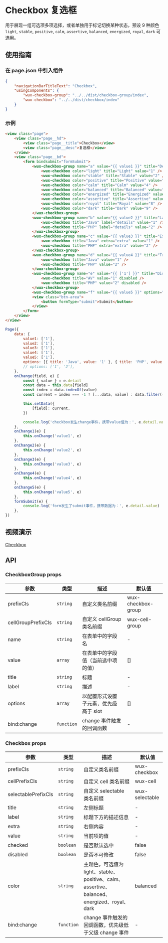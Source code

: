 # Checkbox 复选框

用于展现一组可选项多项选择，或者单独用于标记切换某种状态，预设 9 种颜色 `light`, `stable`, `positive`, `calm`, `assertive`, `balanced`, `energized`, `royal`, `dark` 可选用。

## 使用指南

### 在 page.json 中引入组件

```json
{
    "navigationBarTitleText": "Checkbox",
    "usingComponents": {
        "wux-checkbox-group": "../../dist/checkbox-group/index",
        "wux-checkbox": "../../dist/checkbox/index"
    }
}
```

### 示例

```html
<view class="page">
    <view class="page__hd">
        <view class="page__title">Checkbox</view>
        <view class="page__desc">复选框</view>
    </view>
    <view class="page__bd">
        <form bindsubmit="formSubmit">
            <wux-checkbox-group name="a" value="{{ value1 }}" title="Default" bind:change="onChange1">
                <wux-checkbox color="light" title="Light" value="1" />
                <wux-checkbox color="stable" title="Stable" value="2" />
                <wux-checkbox color="positive" title="Positive" value="3" />
                <wux-checkbox color="calm" title="Calm" value="4" />
                <wux-checkbox color="balanced" title="Balanced" value="5" />
                <wux-checkbox color="energized" title="Energized" value="6" />
                <wux-checkbox color="assertive" title="Assertive" value="7" />
                <wux-checkbox color="royal" title="Royal" value="8" />
                <wux-checkbox color="dark" title="Dark" value="9" />
            </wux-checkbox-group>
            <wux-checkbox-group name="b" value="{{ value2 }}" title="Label" bind:change="onChange2">
                <wux-checkbox title="Java" label="details" value="1" />
                <wux-checkbox title="PHP" label="details" value="2" />
            </wux-checkbox-group>
            <wux-checkbox-group name="c" value="{{ value3 }}" title="Extra" bind:change="onChange3">
                <wux-checkbox title="Java" extra="extra" value="1" />
                <wux-checkbox title="PHP" extra="extra" value="2" />
            </wux-checkbox-group>
            <wux-checkbox-group name="d" value="{{ value4 }}" title="Trigger onChange" bind:change="onChange4">
                <wux-checkbox title="Java" value="1" />
                <wux-checkbox title="PHP" value="2" />
            </wux-checkbox-group>
            <wux-checkbox-group name="e" value="{{ ['1'] }}" title="Disabled">
                <wux-checkbox title="AV" value="1" disabled />
                <wux-checkbox title="PHP" value="2" disabled />
            </wux-checkbox-group>
            <wux-checkbox-group name="f" value="{{ value5 }}" options="{{ options }}" title="Options" bind:change="onChange5" />
            <view class="btn-area">
                <button formType="submit">Submit</button>
            </view>
        </form>
    </view>
</view>
```

```js
Page({
    data: {
        value1: ['1'],
        value2: ['1'],
        value3: ['1'],
        value4: ['1'],
        value5: ['1'],
        options: [{ title: 'Java', value: '1' }, { title: 'PHP', value: '2' }],
        // options: ['1', '2'],
    },
    onChange(field, e) {
        const { value } = e.detail
        const data = this.data[field]
        const index = data.indexOf(value)
        const current = index === -1 ? [...data, value] : data.filter((n) => n !== value)

        this.setData({
            [field]: current,
        })

        console.log('checkbox发生change事件，携带value值为：', e.detail.value)
    },
    onChange1(e) {
        this.onChange('value1', e)
    },
    onChange2(e) {
        this.onChange('value2', e)
    },
    onChange3(e) {
        this.onChange('value3', e)
    },
    onChange4(e) {
        this.onChange('value4', e)
    },
    onChange5(e) {
        this.onChange('value5', e)
    },
    formSubmit(e) {
        console.log('form发生了submit事件，携带数据为：', e.detail.value)
    },
})
```

## 视频演示

[Checkbox](./_media/checkbox.mp4 ':include :type=iframe width=375px height=667px')

## API

### CheckboxGroup props

| 参数 | 类型 | 描述 | 默认值 |
| --- | --- | --- | --- |
| prefixCls | `string` | 自定义类名前缀 | wux-checkbox-group |
| cellGroupPrefixCls | `string` | 自定义 cellGroup 类名前缀 | wux-cell-group |
| name | `string` | 在表单中的字段名 | - |
| value | `array` | 在表单中的字段值（当前选中项的值） | [] |
| title | `string` | 标题 | - |
| label | `string` | 描述 | - |
| options | `array` | 以配置形式设置子元素，优先级高于 slot | [] |
| bind:change | `function` | change 事件触发的回调函数 | - |

### Checkbox props

| 参数 | 类型 | 描述 | 默认值 |
| --- | --- | --- | --- |
| prefixCls | `string` | 自定义类名前缀 | wux-checkbox |
| cellPrefixCls | `string` | 自定义 cell 类名前缀 | wux-cell |
| selectablePrefixCls | `string` | 自定义 selectable 类名前缀 | wux-selectable |
| title | `string` | 左侧标题 | - |
| label | `string` | 标题下方的描述信息 | - |
| extra | `string` | 右侧内容 | - |
| value | `string` | 当前项的值 | - |
| checked | `boolean` | 是否默认选中 | false |
| disabled | `boolean` | 是否不可修改 | false |
| color | `string` | 主题色，可选值为 light、stable、positive、calm、assertive、balanced、energized、royal、dark | balanced |
| bind:change | `function` | change 事件触发的回调函数，优先级低于父级 change 事件 | - |